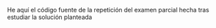 He aquí el código fuente de la repetición del examen parcial hecha tras estudiar la solución planteada
